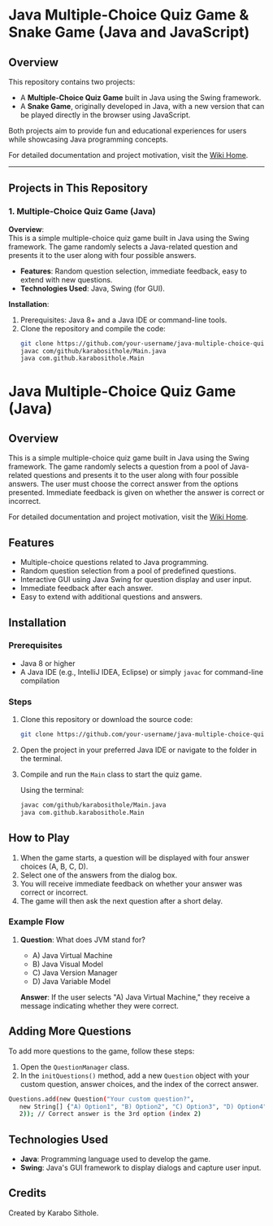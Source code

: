 # Java Multiple-Choice Quiz Game & Snake Game (Java and JavaScript)

## Overview

This repository contains two projects:
- A **Multiple-Choice Quiz Game** built in Java using the Swing framework.
- A **Snake Game**, originally developed in Java, with a new version that can be played directly in the browser using JavaScript.

Both projects aim to provide fun and educational experiences for users while showcasing Java programming concepts.

For detailed documentation and project motivation, visit the [Wiki Home](https://github.com/Karabosithole/LearnJavaSnakeGame).

---

## Projects in This Repository

### 1. Multiple-Choice Quiz Game (Java)

**Overview**:  
This is a simple multiple-choice quiz game built in Java using the Swing framework. The game randomly selects a Java-related question and presents it to the user along with four possible answers.

- **Features**: Random question selection, immediate feedback, easy to extend with new questions.
- **Technologies Used**: Java, Swing (for GUI).

**Installation**:
1. Prerequisites: Java 8+ and a Java IDE or command-line tools.
2. Clone the repository and compile the code:
   ```bash
   git clone https://github.com/your-username/java-multiple-choice-quiz.git
   javac com/github/karabosithole/Main.java
   java com.github.karabosithole.Main


# Java Multiple-Choice Quiz Game (Java)

## Overview
This is a simple multiple-choice quiz game built in Java using the Swing framework. The game randomly selects a question from a pool of Java-related questions and presents it to the user along with four possible answers. The user must choose the correct answer from the options presented. Immediate feedback is given on whether the answer is correct or incorrect.

For detailed documentation and project motivation, visit the [Wiki Home](https://github.com/Karabosithole/LearnJavaSnakeGame). 

## Features
- Multiple-choice questions related to Java programming.
- Random question selection from a pool of predefined questions.
- Interactive GUI using Java Swing for question display and user input.
- Immediate feedback after each answer.
- Easy to extend with additional questions and answers.

## Installation

### Prerequisites
- Java 8 or higher
- A Java IDE (e.g., IntelliJ IDEA, Eclipse) or simply `javac` for command-line compilation

### Steps
1. Clone this repository or download the source code:
   ```bash
   git clone https://github.com/your-username/java-multiple-choice-quiz.git
   ```
2. Open the project in your preferred Java IDE or navigate to the folder in the terminal.
3. Compile and run the `Main` class to start the quiz game.

   Using the terminal:
   ```bash
   javac com/github/karabosithole/Main.java
   java com.github.karabosithole.Main
   ```

## How to Play
1. When the game starts, a question will be displayed with four answer choices (A, B, C, D).
2. Select one of the answers from the dialog box.
3. You will receive immediate feedback on whether your answer was correct or incorrect.
4. The game will then ask the next question after a short delay.

### Example Flow
1. **Question**: What does JVM stand for?
   - A) Java Virtual Machine
   - B) Java Visual Model
   - C) Java Version Manager
   - D) Java Variable Model

   **Answer**: If the user selects "A) Java Virtual Machine," they receive a message indicating whether they were correct.

## Adding More Questions
To add more questions to the game, follow these steps:
1. Open the `QuestionManager` class.
2. In the `initQuestions()` method, add a new `Question` object with your custom question, answer choices, and the index of the correct answer.

```bash
Questions.add(new Question("Your custom question?",
   new String[] {"A) Option1", "B) Option2", "C) Option3", "D) Option4"},
   2)); // Correct answer is the 3rd option (index 2)
```

## Technologies Used
- **Java**: Programming language used to develop the game.
- **Swing**: Java's GUI framework to display dialogs and capture user input.

## Credits
Created by Karabo Sithole.
